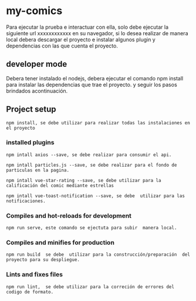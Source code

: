 # my-comics

Para ejecutar la prueba e interactuar con ella, solo debe ejecutar la siguiente url xxxxxxxxxxxx en su navegador,
si lo desea realizar de manera local debera descargar el proyecto e instalar algunos plugin y dependencias con las que cuenta el proyecto.

## developer mode

Debera tener instalado el nodejs, debera ejecutar el comando npm install para instalar las dependencias que trae el proyecto. y seguir los pasos brindados acontinuación.

## Project setup

```
npm install, se debe utilizar para realizar todas las instalaciones en el proyecto
```

### installed plugins

```
npm intall axios --save, se debe realizar para consumir el api.
```

```
npm intall particles.js --save, se debe realizar para el fondo de particulas en la pagina.
```

```
npm intall vue-star-rating --save, se debe utilizar para la calificación del comic mediante estrellas
```

```
npm intall vue-toast-notification --save, se debe  utilizar para las notificaciones.
```

### Compiles and hot-reloads for development

```
npm run serve, este comando se ejectuta para subir  manera local.
```

### Compiles and minifies for production

```
npm run build  se debe  utilizar para la construcción/preparación  del proyecto para su despliegue.
```

### Lints and fixes files

```
npm run lint,  se debe utilizar para la correción de errores del codigo de formato.
```
